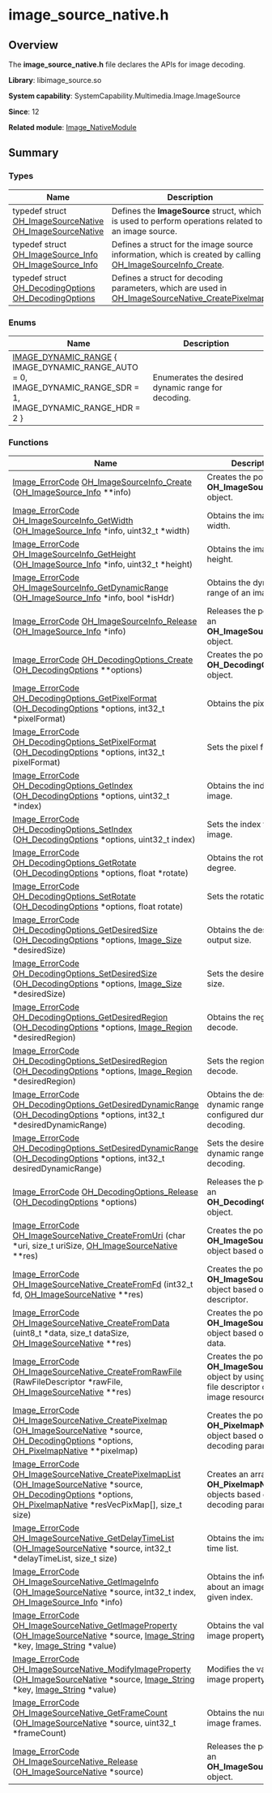 # image_source_native.h


## Overview

The **image_source_native.h** file declares the APIs for image decoding.

**Library**: libimage_source.so

**System capability**: SystemCapability.Multimedia.Image.ImageSource

**Since**: 12

**Related module**: [Image_NativeModule](_image___native_module.md)


## Summary


### Types

| Name| Description| 
| -------- | -------- |
| typedef struct [OH_ImageSourceNative](_image___native_module.md#oh_imagesourcenative) [OH_ImageSourceNative](_image___native_module.md#oh_imagesourcenative) | Defines the **ImageSource** struct, which is used to perform operations related to an image source.| 
| typedef struct [OH_ImageSource_Info](_image___native_module.md#oh_imagesource_info) [OH_ImageSource_Info](_image___native_module.md#oh_imagesource_info) | Defines a struct for the image source information, which is created by calling [OH_ImageSourceInfo_Create](_image___native_module.md#oh_imagesourceinfo_create).| 
| typedef struct [OH_DecodingOptions](_image___native_module.md#oh_decodingoptions) [OH_DecodingOptions](_image___native_module.md#oh_decodingoptions) | Defines a struct for decoding parameters, which are used in [OH_ImageSourceNative_CreatePixelmap](_image___native_module.md#oh_imagesourcenative_createpixelmap).| 


### Enums

| Name| Description| 
| -------- | -------- |
| [IMAGE_DYNAMIC_RANGE](_image___native_module.md#image_dynamic_range) {<br>IMAGE_DYNAMIC_RANGE_AUTO = 0,<br>IMAGE_DYNAMIC_RANGE_SDR = 1,<br>IMAGE_DYNAMIC_RANGE_HDR = 2 } | Enumerates the desired dynamic range for decoding.| 


### Functions

| Name| Description| 
| -------- | -------- |
| [Image_ErrorCode](_image___native_module.md#image_errorcode) [OH_ImageSourceInfo_Create](_image___native_module.md#oh_imagesourceinfo_create) ([OH_ImageSource_Info](_image___native_module.md#oh_imagesource_info) \*\*info) | Creates the pointer to an **OH_ImageSource_Info** object.| 
| [Image_ErrorCode](_image___native_module.md#image_errorcode) [OH_ImageSourceInfo_GetWidth](_image___native_module.md#oh_imagesourceinfo_getwidth) ([OH_ImageSource_Info](_image___native_module.md#oh_imagesource_info) \*info, uint32_t \*width) | Obtains the image width.| 
| [Image_ErrorCode](_image___native_module.md#image_errorcode) [OH_ImageSourceInfo_GetHeight](_image___native_module.md#oh_imagesourceinfo_getheight) ([OH_ImageSource_Info](_image___native_module.md#oh_imagesource_info) \*info, uint32_t \*height) | Obtains the image height.| 
| [Image_ErrorCode](_image___native_module.md#image_errorcode) [OH_ImageSourceInfo_GetDynamicRange](_image___native_module.md#oh_imagesourceinfo_getdynamicrange) ([OH_ImageSource_Info](_image___native_module.md#oh_imagesource_info) \*info, bool \*isHdr) | Obtains the dynamic range of an image.| 
| [Image_ErrorCode](_image___native_module.md#image_errorcode) [OH_ImageSourceInfo_Release](_image___native_module.md#oh_imagesourceinfo_release) ([OH_ImageSource_Info](_image___native_module.md#oh_imagesource_info) \*info) | Releases the pointer to an **OH_ImageSource_Info** object.| 
| [Image_ErrorCode](_image___native_module.md#image_errorcode) [OH_DecodingOptions_Create](_image___native_module.md#oh_decodingoptions_create) ([OH_DecodingOptions](_image___native_module.md#oh_decodingoptions) \*\*options) | Creates the pointer to an **OH_DecodingOptions** object.| 
| [Image_ErrorCode](_image___native_module.md#image_errorcode) [OH_DecodingOptions_GetPixelFormat](_image___native_module.md#oh_decodingoptions_getpixelformat) ([OH_DecodingOptions](_image___native_module.md#oh_decodingoptions) \*options, int32_t \*pixelFormat) | Obtains the pixel format.| 
| [Image_ErrorCode](_image___native_module.md#image_errorcode) [OH_DecodingOptions_SetPixelFormat](_image___native_module.md#oh_decodingoptions_setpixelformat) ([OH_DecodingOptions](_image___native_module.md#oh_decodingoptions) \*options, int32_t pixelFormat) | Sets the pixel format.| 
| [Image_ErrorCode](_image___native_module.md#image_errorcode) [OH_DecodingOptions_GetIndex](_image___native_module.md#oh_decodingoptions_getindex) ([OH_DecodingOptions](_image___native_module.md#oh_decodingoptions) \*options, uint32_t \*index) | Obtains the index of an image.| 
| [Image_ErrorCode](_image___native_module.md#image_errorcode) [OH_DecodingOptions_SetIndex](_image___native_module.md#oh_decodingoptions_setindex) ([OH_DecodingOptions](_image___native_module.md#oh_decodingoptions) \*options, uint32_t index) | Sets the index for an image.| 
| [Image_ErrorCode](_image___native_module.md#image_errorcode) [OH_DecodingOptions_GetRotate](_image___native_module.md#oh_decodingoptions_getrotate) ([OH_DecodingOptions](_image___native_module.md#oh_decodingoptions) \*options, float \*rotate) | Obtains the rotation degree.| 
| [Image_ErrorCode](_image___native_module.md#image_errorcode) [OH_DecodingOptions_SetRotate](_image___native_module.md#oh_decodingoptions_setrotate) ([OH_DecodingOptions](_image___native_module.md#oh_decodingoptions) \*options, float rotate) | Sets the rotation angle.| 
| [Image_ErrorCode](_image___native_module.md#image_errorcode) [OH_DecodingOptions_GetDesiredSize](_image___native_module.md#oh_decodingoptions_getdesiredsize) ([OH_DecodingOptions](_image___native_module.md#oh_decodingoptions) \*options, [Image_Size](_image___size.md) \*desiredSize) | Obtains the desired output size.| 
| [Image_ErrorCode](_image___native_module.md#image_errorcode) [OH_DecodingOptions_SetDesiredSize](_image___native_module.md#oh_decodingoptions_setdesiredsize) ([OH_DecodingOptions](_image___native_module.md#oh_decodingoptions) \*options, [Image_Size](_image___size.md) \*desiredSize) | Sets the desired output size.| 
| [Image_ErrorCode](_image___native_module.md#image_errorcode) [OH_DecodingOptions_GetDesiredRegion](_image___native_module.md#oh_decodingoptions_getdesiredregion) ([OH_DecodingOptions](_image___native_module.md#oh_decodingoptions) \*options, [Image_Region](_image___region.md) \*desiredRegion) | Obtains the region to decode.| 
| [Image_ErrorCode](_image___native_module.md#image_errorcode) [OH_DecodingOptions_SetDesiredRegion](_image___native_module.md#oh_decodingoptions_setdesiredregion) ([OH_DecodingOptions](_image___native_module.md#oh_decodingoptions) \*options, [Image_Region](_image___region.md) \*desiredRegion) | Sets the region to decode.| 
| [Image_ErrorCode](_image___native_module.md#image_errorcode) [OH_DecodingOptions_GetDesiredDynamicRange](_image___native_module.md#oh_decodingoptions_getdesireddynamicrange) ([OH_DecodingOptions](_image___native_module.md#oh_decodingoptions) \*options, int32_t \*desiredDynamicRange) | Obtains the desired dynamic range configured during decoding.| 
| [Image_ErrorCode](_image___native_module.md#image_errorcode) [OH_DecodingOptions_SetDesiredDynamicRange](_image___native_module.md#oh_decodingoptions_setdesireddynamicrange) ([OH_DecodingOptions](_image___native_module.md#oh_decodingoptions) \*options, int32_t desiredDynamicRange) | Sets the desired dynamic range during decoding.| 
| [Image_ErrorCode](_image___native_module.md#image_errorcode) [OH_DecodingOptions_Release](_image___native_module.md#oh_decodingoptions_release) ([OH_DecodingOptions](_image___native_module.md#oh_decodingoptions) \*options) | Releases the pointer to an **OH_DecodingOptions** object.| 
| [Image_ErrorCode](_image___native_module.md#image_errorcode) [OH_ImageSourceNative_CreateFromUri](_image___native_module.md#oh_imagesourcenative_createfromuri) (char \*uri, size_t uriSize, [OH_ImageSourceNative](_image___native_module.md#oh_imagesourcenative) \*\*res) | Creates the pointer to an **OH_ImageSourceNative** object based on a URI.| 
| [Image_ErrorCode](_image___native_module.md#image_errorcode) [OH_ImageSourceNative_CreateFromFd](_image___native_module.md#oh_imagesourcenative_createfromfd) (int32_t fd, [OH_ImageSourceNative](_image___native_module.md#oh_imagesourcenative) \*\*res) | Creates the pointer to an **OH_ImageSourceNative** object based on a file descriptor.| 
| [Image_ErrorCode](_image___native_module.md#image_errorcode) [OH_ImageSourceNative_CreateFromData](_image___native_module.md#oh_imagesourcenative_createfromdata) (uint8_t \*data, size_t dataSize, [OH_ImageSourceNative](_image___native_module.md#oh_imagesourcenative) \*\*res) | Creates the pointer to an **OH_ImageSourceNative** object based on buffer data.| 
| [Image_ErrorCode](_image___native_module.md#image_errorcode) [OH_ImageSourceNative_CreateFromRawFile](_image___native_module.md#oh_imagesourcenative_createfromrawfile) (RawFileDescriptor \*rawFile, [OH_ImageSourceNative](_image___native_module.md#oh_imagesourcenative) \*\*res) | Creates the pointer to an **OH_ImageSourceNative** object by using the raw file descriptor of an image resource file.| 
| [Image_ErrorCode](_image___native_module.md#image_errorcode) [OH_ImageSourceNative_CreatePixelmap](_image___native_module.md#oh_imagesourcenative_createpixelmap) ([OH_ImageSourceNative](_image___native_module.md#oh_imagesourcenative) \*source, [OH_DecodingOptions](_image___native_module.md#oh_decodingoptions) \*options, [OH_PixelmapNative](_image___native_module.md#oh_pixelmapnative) \*\*pixelmap) | Creates the pointer to an **OH_PixelmapNative** object based on image decoding parameters.| 
| [Image_ErrorCode](_image___native_module.md#image_errorcode) [OH_ImageSourceNative_CreatePixelmapList](_image___native_module.md#oh_imagesourcenative_createpixelmaplist) ([OH_ImageSourceNative](_image___native_module.md#oh_imagesourcenative) \*source, [OH_DecodingOptions](_image___native_module.md#oh_decodingoptions) \*options, [OH_PixelmapNative](_image___native_module.md#oh_pixelmapnative) \*resVecPixMap[], size_t size) | Creates an array of **OH_PixelmapNative** objects based on image decoding parameters.| 
| [Image_ErrorCode](_image___native_module.md#image_errorcode) [OH_ImageSourceNative_GetDelayTimeList](_image___native_module.md#oh_imagesourcenative_getdelaytimelist) ([OH_ImageSourceNative](_image___native_module.md#oh_imagesourcenative) \*source, int32_t \*delayTimeList, size_t size) | Obtains the image delay time list.| 
| [Image_ErrorCode](_image___native_module.md#image_errorcode) [OH_ImageSourceNative_GetImageInfo](_image___native_module.md#oh_imagesourcenative_getimageinfo) ([OH_ImageSourceNative](_image___native_module.md#oh_imagesourcenative) \*source, int32_t index, [OH_ImageSource_Info](_image___native_module.md#oh_imagesource_info) \*info) | Obtains the information about an image with a given index.| 
| [Image_ErrorCode](_image___native_module.md#image_errorcode) [OH_ImageSourceNative_GetImageProperty](_image___native_module.md#oh_imagesourcenative_getimageproperty) ([OH_ImageSourceNative](_image___native_module.md#oh_imagesourcenative) \*source, [Image_String](_image___string.md) \*key, [Image_String](_image___string.md) \*value) | Obtains the value of an image property.| 
| [Image_ErrorCode](_image___native_module.md#image_errorcode) [OH_ImageSourceNative_ModifyImageProperty](_image___native_module.md#oh_imagesourcenative_modifyimageproperty) ([OH_ImageSourceNative](_image___native_module.md#oh_imagesourcenative) \*source, [Image_String](_image___string.md) \*key, [Image_String](_image___string.md) \*value) | Modifies the value of an image property.| 
| [Image_ErrorCode](_image___native_module.md#image_errorcode) [OH_ImageSourceNative_GetFrameCount](_image___native_module.md#oh_imagesourcenative_getframecount) ([OH_ImageSourceNative](_image___native_module.md#oh_imagesourcenative) \*source, uint32_t \*frameCount) | Obtains the number of image frames.| 
| [Image_ErrorCode](_image___native_module.md#image_errorcode) [OH_ImageSourceNative_Release](_image___native_module.md#oh_imagesourcenative_release) ([OH_ImageSourceNative](_image___native_module.md#oh_imagesourcenative) \*source) | Releases the pointer to an **OH_ImageSourceNative** object.| 
